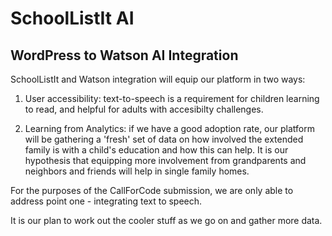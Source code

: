 # SchoolListIt AI

## WordPress to Watson AI Integration
SchoolListIt and Watson integration will equip our platform in two ways:
1. User accessibility: text-to-speech is a requirement for children learning to read, and helpful for adults with accesibilty challenges. 

2. Learning from Analytics: if we have a good adoption rate, our platform will be gathering a 'fresh' set of data on how involved the extended family is with a child's education and how this can help. It is our hypothesis that equipping more involvement from grandparents and neighbors and friends will help in single family homes. 

For the purposes of the CallForCode submission, we are only able to address point one - integrating text to speech. 

It is our plan to work out the cooler stuff as we go on and gather more data.


